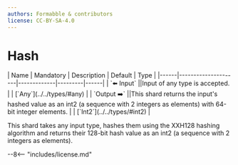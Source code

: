 ```yaml
---
authors: Formabble & contributors
license: CC-BY-SA-4.0
---
```



# Hash

<div class="sh-parameters" markdown="1">
| Name | Mandatory | Description | Default | Type |
|------|---------------------|-------------|---------|------|
| `⬅️ Input` ||Input of any type is accepted. | | [`Any`](../../types/#any) |
| `Output ➡️` ||This shard returns the input's hashed value as an int2 (a sequence with 2 integers as elements) with 64-bit integer elements. | | [`Int2`](../../types/#int2) |

</div>

This shard takes any input type, hashes them using the XXH128 hashing algorithm and returns their 128-bit hash value as an int2 (a sequence with 2 integers as elements).

--8<-- "includes/license.md"


